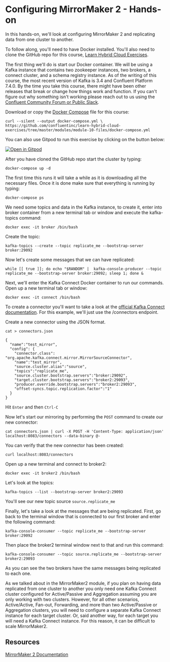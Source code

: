 # Configuring MirrorMaker 2 - Hands-on

In this hands-on, we'll look at configuring MirrorMaker 2 and replicating data from one cluster to another. 

To follow along, you'll need to have Docker installed. You'll also need to clone the GitHub repo for this course, [Learn Hybrid Cloud Exercises](https://github.com/confluentinc/learn-hybrid-cloud-exercises). 


The first thing we'll do is start our Docker container. We will be using a Kafka instance that contains two zookeeper instances, two brokers, a connect cluster, and a schema registry instance. As of the writing of this course, the most recent version of Kafka is 3.4 and Confluent Platform 7.4.0. By the time you take this course, there might have been other releases that break or change how things work and function. If you can't figure out why something isn't working please reach out to us using the [Confluent Community Forum or Public Slack](https://www.confluent.io/community/ask-the-community/).

Download or copy the [Docker Compose](https://github.com/confluentinc/learn-hybrid-cloud-exercises/tree/master/modules/module-10-files) file for this course:

```
curl --silent --output docker-compose.yml \
https://github.com/confluentinc/learn-hybrid-cloud-exercises/tree/master/modules/module-10-files/docker-compose.yml
```

You can also use Gitpod to run this exercise by clicking on the button below:

[![Open in Gitpod](https://gitpod.io/button/open-in-gitpod.svg)](https://gitpod.io/#https://github.com/confluentinc/learn-hybrid-cloud-exercises.git)

After you have cloned the GitHub repo start the cluster by typing: 

`docker-compose up -d`

The first time this runs it will take a while as it is downloading all the necessary files. Once it is done make sure that everything is running by typing:

`docker-compose ps`

We need some topics and data in the Kafka instance, to create it, enter into broker container from a new terminal tab or window and execute the kafka-topics command:

`docker exec -it broker /bin/bash`

Create the topic:

`kafka-topics --create --topic replicate_me --bootstrap-server broker:29092`

Now let's create some messages that we can have replicated:

`while [[ true ]]; do echo "$RANDOM" |  kafka-console-producer --topic replicate_me --bootstrap-server broker:29092; sleep 1; done &`

Next, we'll enter the Kafka Connect Docker container to run our commands. Open up a new terminal tab or window:

`docker exec -it connect /bin/bash`

To create a connector you'll want to take a look at the [official Kafka Connect documentation](https://docs.confluent.io/platform/current/connect/userguide.html). For this example, we'll just use the /connectors endpoint.

Create a new connector using the JSON format. 

`cat > connectors.json`

```
{
  "name":"test_mirror",
  "config": {
    "connector.class": "org.apache.kafka.connect.mirror.MirrorSourceConnector",
    "name":"test_mirror",
    "source.cluster.alias":"source",
    "topics":"replicate_me",
    "source.cluster.bootstrap.servers":"broker:29092",
    "target.cluster.bootstrap.servers":"broker2:29093",
    "producer.override.bootstrap.servers":"broker2:29093",
    "offset-syncs.topic.replication.factor":"1"
  }
}
```

Hit `Enter` and then `Ctrl-C`

Now let's start our mirroring by performing the `POST` command to create our new connector:

`cat connectors.json | curl -X POST -H 'Content-Type: application/json' localhost:8083/connectors --data-binary @-`

You can verify that the new connector has been created:

`curl localhost:8083/connectors`

Open up a new terminal and connect to broker2:

`docker exec -it broker2 /bin/bash`

Let's look at the topics:

`kafka-topics --list --bootstrap-server broker2:29093`

You'll see our new topic source `source.replicate_me`

Finally, let's take a look at the messages that are being replicated. First, go back to the terminal window that is connected to our first broker and enter the following command:

`kafka-console-consumer --topic replicate_me --bootstrap-server broker:29092`

Then place the broker2 terminal window next to that and run this command:

`kafka-console-consumer --topic source.replicate_me --bootstrap-server broker2:29093`

As you can see the two brokers have the same messages being replicated to each one. 

As we talked about in the MirrorMaker2 module, if you plan on having data replicated from one cluster to another you only need one Kafka Connect cluster configured for Active/Passive and Aggregation assuming you are only working with two clusters. However, for all other scenarios, Active/Active, Fan-out, Forwarding, and more than two Active/Passive or Aggregation clusters, you will need to configure a separate Kafka Connect instance for each target cluster. Or, said another way, for each target you will need a Kafka Connect instance. For this reason, it can be difficult to scale MirrorMaker2.
## Resources

[MirrorMaker 2 Documentation](https://kafka.apache.org/documentation/#georeplication)